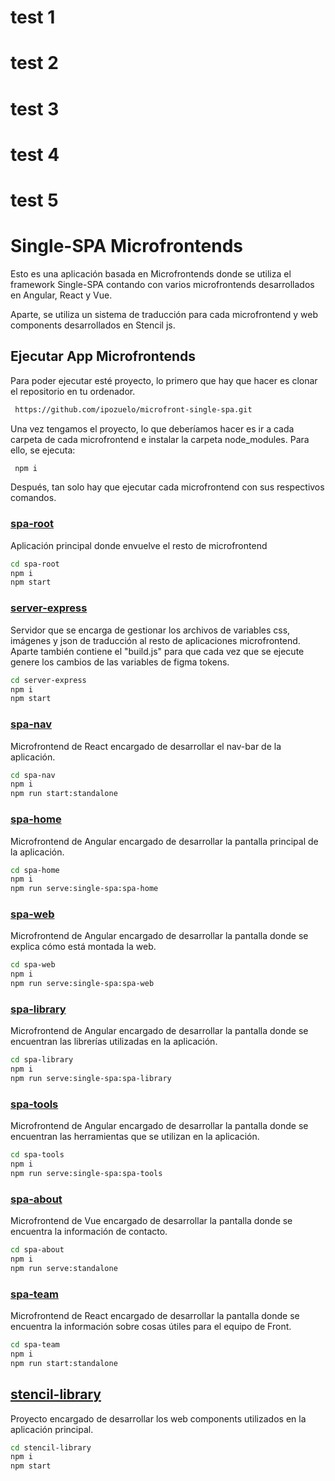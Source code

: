 
# test 1 
# test 2
# test 3
# test 4
# test 5


# Single-SPA Microfrontends
Esto es una aplicación basada en Microfrontends donde se utiliza el framework Single-SPA contando con varios microfrontends desarrollados en Angular, React y Vue. 

Aparte, se utiliza un sistema de traducción para cada microfrontend y web components desarrollados en Stencil js.

## Ejecutar App Microfrontends

Para poder ejecutar esté proyecto, lo primero que hay que hacer es clonar el repositorio en tu ordenador.

```bash
 https://github.com/ipozuelo/microfront-single-spa.git
```

Una vez tengamos el proyecto, lo que deberíamos hacer es ir a cada carpeta de cada microfrontend e instalar la carpeta node_modules. Para ello, se ejecuta:

```bash
 npm i
```


Después, tan solo hay que ejecutar cada microfrontend con sus respectivos comandos.

### [spa-root](./spa-root)
Aplicación principal donde envuelve el resto de microfrontend

```bash
cd spa-root
npm i
npm start
```
### [server-express](./server-express)
Servidor que se encarga de gestionar los archivos de variables css, imágenes y json de traducción al resto de aplicaciones microfrontend. Aparte también contiene el "build.js" para que cada vez que se ejecute genere los cambios de las variables de figma tokens.

```bash
cd server-express
npm i
npm start
```
### [spa-nav](./spa-nav)
Microfrontend de React encargado de desarrollar el nav-bar de la aplicación.

```bash
cd spa-nav
npm i
npm run start:standalone
```

### [spa-home](./spa-home)
Microfrontend de Angular encargado de desarrollar la pantalla principal de la aplicación.

```bash
cd spa-home
npm i
npm run serve:single-spa:spa-home
```

### [spa-web](./spa-web)
Microfrontend de Angular encargado de desarrollar la pantalla donde se explica cómo está montada la web.

```bash
cd spa-web
npm i
npm run serve:single-spa:spa-web
```

### [spa-library](./spa-library)
Microfrontend de Angular encargado de desarrollar la pantalla donde se encuentran las librerías utilizadas en la aplicación.

```bash
cd spa-library
npm i
npm run serve:single-spa:spa-library
```


### [spa-tools](./spa-tools)
Microfrontend de Angular encargado de desarrollar la pantalla donde se encuentran las herramientas que se utilizan en la aplicación.

```bash
cd spa-tools
npm i
npm run serve:single-spa:spa-tools
```

### [spa-about](./spa-about)
Microfrontend de Vue encargado de desarrollar la pantalla donde se encuentra la información de contacto.

```bash
cd spa-about
npm i
npm run serve:standalone
```

### [spa-team](./spa-team)
Microfrontend de React encargado de desarrollar la pantalla donde se encuentra la información sobre cosas útiles para el equipo de Front.

```bash
cd spa-team
npm i
npm run start:standalone
```

## [stencil-library](./stencil-library)
Proyecto encargado de desarrollar los web components utilizados en la aplicación principal. 

```bash
cd stencil-library 
npm i 
npm start
```



